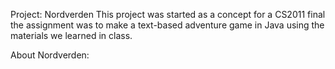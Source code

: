 Project: Nordverden
This project was started as a concept for a CS2011 final
the assignment was to make a text-based adventure game
in Java using the materials we learned in class.

About Nordverden:

